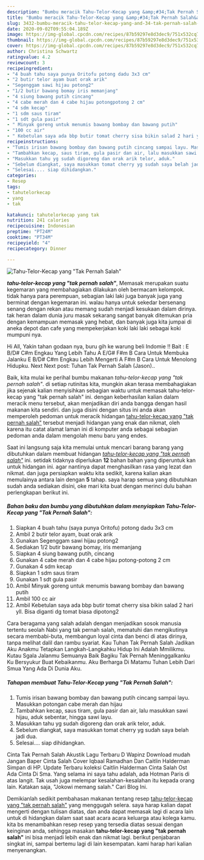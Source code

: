 ```yaml
---
description: "Bumbu meracik Tahu-Telor-Kecap yang &amp;#34;Tak Pernah Salah&amp;#34; yang Lezat"
title: "Bumbu meracik Tahu-Telor-Kecap yang &amp;#34;Tak Pernah Salah&amp;#34; yang Lezat"
slug: 3432-bumbu-meracik-tahu-telor-kecap-yang-and-34-tak-pernah-salah-and-34-yang-lezat
date: 2020-09-02T09:55:04.189Z
image: https://img-global.cpcdn.com/recipes/87b59297e8d3dec9/751x532cq70/tahu-telor-kecap-yang-tak-pernah-salah-foto-resep-utama.jpg
thumbnail: https://img-global.cpcdn.com/recipes/87b59297e8d3dec9/751x532cq70/tahu-telor-kecap-yang-tak-pernah-salah-foto-resep-utama.jpg
cover: https://img-global.cpcdn.com/recipes/87b59297e8d3dec9/751x532cq70/tahu-telor-kecap-yang-tak-pernah-salah-foto-resep-utama.jpg
author: Christina Schwartz
ratingvalue: 4.2
reviewcount: 3
recipeingredient:
- "4 buah tahu saya punya Oritofu potong dadu 3x3 cm"
- "2 butir telor ayam buat orak arik"
- "Segenggam sawi hijau potong2"
- "1/2 butir bawang bomay iris memanjang"
- "4 siung bawang putih cincang"
- "4 cabe merah dan 4 cabe hijau potongpotong 2 cm"
- "4 sdm kecap"
- "1 sdm saus tiram"
- "1 sdt gula pasir"
- " Minyak goreng untuk menumis bawang bombay dan bawang putih"
- "100 cc air"
- " Kebetulan saya ada bbp butir tomat cherry sisa bikin salad 2 hari yll Bisa diganti dg tomat biasa dipotong2"
recipeinstructions:
- "Tumis irisan bawang bombay dan bawang putih cincang sampai layu. Masukkan potongan cabe merah dan hijau"
- "Tambahkan kecap, saus tiram, gula pasir dan air, lalu masukkan sawi hijau, aduk sebentar, hingga sawi layu."
- "Masukkan tahu yg sudah digoreng dan orak arik telor, aduk."
- "Sebelum diangkat, saya masukkan tomat cherry yg sudah saya belah jadi dua."
- "Selesai.... siap dihidangkan."
categories:
- Resep
tags:
- tahutelorkecap
- yang
- tak

katakunci: tahutelorkecap yang tak 
nutrition: 241 calories
recipecuisine: Indonesian
preptime: "PT24M"
cooktime: "PT34M"
recipeyield: "4"
recipecategory: Dinner

---
```



![Tahu-Telor-Kecap yang &#34;Tak Pernah Salah&#34;](https://img-global.cpcdn.com/recipes/87b59297e8d3dec9/751x532cq70/tahu-telor-kecap-yang-tak-pernah-salah-foto-resep-utama.jpg)

<b><i>tahu-telor-kecap yang &#34;tak pernah salah&#34;</i></b>, Memasak merupakan suatu kegemaran yang membahagiakan dilakukan oleh bermacam kelompok. tidak hanya para perempuan, sebagian laki laki juga banyak juga yang berminat dengan kegemaran ini. walau hanya untuk sekedar bersenang senang dengan rekan atau memang sudah menjadi kesukaan dalam dirinya. tak heran dalam dunia juru masak sekarang sangat banyak ditemukan pria dengan kemampuan memasak yang hebat, dan banyak juga kita jumpai di aneka depot dan cafe yang mempekerjakan koki laki laki sebagai koki mumpuni nya.

Hi All, Yakin tahan godaan nya, buru gih ke warung beli Indomie !! Bait : E B/D# C#m Engkau Yang Lebih Tahu A E/G# F#m B Cara Untuk Membuka Jalanku E B/D# C#m Engkau Lebih Mengerti A F#m B Cara Untuk Menolong Hidupku. Next Next post: Tuhan Tak Pernah Salah (Jason)..

Baik, kita mulai ke perihal bumbu makanan <i>tahu-telor-kecap yang &#34;tak pernah salah&#34;</i>. di setiap rutinitas kita, mungkin akan terasa membahagiakan jika sejenak kalian menyisihkan sebagian waktu untuk memasak tahu-telor-kecap yang &#34;tak pernah salah&#34; ini. dengan keberhasilan kalian dalam meracik menu tersebut, akan menjadikan diri anda bangga dengan hasil makanan kita sendiri. dan juga disini dengan situs ini anda akan memperoleh pedoman untuk meracik hidangan <u>tahu-telor-kecap yang &#34;tak pernah salah&#34;</u> tersebut menjadi hidangan yang enak dan nikmat, oleh karena itu catat alamat laman ini di komputer anda sebagai sebagian pedoman anda dalam mengolah menu baru yang endes.


Saat ini langsung saja kita memulai untuk mencari barang barang yang dibutuhkan dalam membuat hidangan <u><i>tahu-telor-kecap yang &#34;tak pernah salah&#34;</i></u> ini. setidak tidaknya diperlukan <b>12</b> bahan bahan yang diperuntuk kan untuk hidangan ini. agar nantinya dapat menghasilkan rasa yang lezat dan nikmat. dan juga persiapkan waktu kita sedikit, karena kalian akan memulainya antara lain dengan <b>5</b> tahap. saya harap semua yang dibutuhkan sudah anda sediakan disini, oke mari kita buat dengan merinci dulu bahan perlengkapan berikut ini.

<!--inarticleads1-->

##### Bahan baku dan bumbu yang dibutuhkan dalam menyiapkan Tahu-Telor-Kecap yang &#34;Tak Pernah Salah&#34;:

1. Siapkan 4 buah tahu (saya punya Oritofu) potong dadu 3x3 cm
1. Ambil 2 butir telor ayam, buat orak arik
1. Gunakan Segenggam sawi hijau potong2
1. Sediakan 1/2 butir bawang bomay, iris memanjang
1. Siapkan 4 siung bawang putih, cincang
1. Gunakan 4 cabe merah dan 4 cabe hijau potong-potong 2 cm
1. Gunakan 4 sdm kecap
1. Siapkan 1 sdm saus tiram
1. Gunakan 1 sdt gula pasir
1. Ambil  Minyak goreng untuk menumis bawang bombay dan bawang putih
1. Ambil 100 cc air
1. Ambil  Kebetulan saya ada bbp butir tomat cherry sisa bikin salad 2 hari yll. Bisa diganti dg tomat biasa dipotong2


Cara beragama yang salah adalah dengan menjadikan sosok manusia tertentu seolah Nabi yang tak pernah salah, mematuhi dan mengikutinya secara membabi-buta, membangun loyal cinta dan benci di atas dirinya, tanpa melihat dalil dan rambu syariat. Kau Tuhan Tak Pernah Salah Jadikan Aku Anakmu Tetapkan Langkah-Langkahku Hidup Ini Adalah Mmilikmu. Kutau Sgala Jalanmu Semuanya Baik Bagiku Tak Pernah Meninggalkanku Ku Bersyukur Buat Kebaikanmu. Aku Berharga Di Matamu Tuhan Lebih Dari Smua Yang Ada Di Dunia Aku. 

<!--inarticleads2-->

##### Tahapan membuat Tahu-Telor-Kecap yang &#34;Tak Pernah Salah&#34;:

1. Tumis irisan bawang bombay dan bawang putih cincang sampai layu. Masukkan potongan cabe merah dan hijau
1. Tambahkan kecap, saus tiram, gula pasir dan air, lalu masukkan sawi hijau, aduk sebentar, hingga sawi layu.
1. Masukkan tahu yg sudah digoreng dan orak arik telor, aduk.
1. Sebelum diangkat, saya masukkan tomat cherry yg sudah saya belah jadi dua.
1. Selesai.... siap dihidangkan.


Cinta Tak Pernah Salah Akustik Lagu Terbaru D Wapinz Download mudah Jangan Baper Cinta Salah Cover Iqbaal Ramadhan Dan Caitlin Halderman Simpan di HP. Update Terbaru koleksi Caitlin Halderman Cinta Salah Ost Ada Cinta Di Sma. Yang selama ini saya tahu adalah, ada Hotman Paris di atas langit. Tak usah juga melempar kesalahan-kesalahan itu kepada orang lain. Katakan saja, &#34;Jokowi memang salah.&#34; Cari Blog Ini. 

Demikianlah sedikit pembahasan makanan tentang resep <u>tahu-telor-kecap yang &#34;tak pernah salah&#34;</u> yang menggugah selera. saya harap kalian dapat mengerti dengan tulisan diatas, dan anda dapat memasak lagi di acara lain untuk di hidangkan dalam saat saat acara acara keluarga atau kolega kamu. kita bs menambahkan resep resep yang tersedia diatas sesuai dengan keinginan anda, sehingga masakan <b>tahu-telor-kecap yang &#34;tak pernah salah&#34;</b> ini bisa menjadi lebih enak dan nikmat lagi. berikut penjabaran singkat ini, sampai bertemu lagi di lain kesempatan. kami harap hari kalian menyenangkan.
